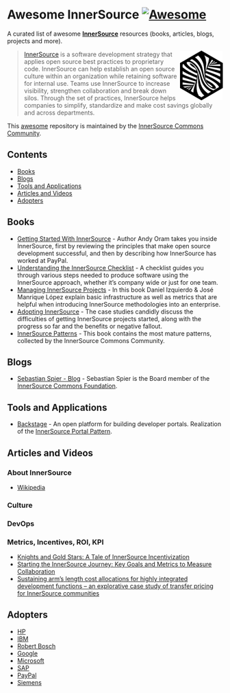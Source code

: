 # Awesome InnerSource [![Awesome](https://awesome.re/badge-flat2.svg)](https://awesome.re)

<!--lint ignore double-link-->
A curated list of awesome **[InnerSource](https://innersourcecommons.org/)** resources (books, articles, blogs, projects and more). 

<!--lint ignore double-link-->
[<img src="assets/images/innersource-logo.png" align="right" width="100" alt="InnerSource Commons">](https://innersourcecommons.org/)

<!--lint ignore double-link-->
> [InnerSource](https://innersourcecommons.org/) is a software development strategy that applies open source best practices to proprietary code. InnerSource can help establish an open source culture within an organization while retaining software for internal use. Teams use InnerSource to increase visibility, strengthen collaboration and break down silos. Through the set of practices, InnerSource helps companies to simplify, standardize and make cost savings globally and across departments.

This [awesome](https://github.com/sindresorhus/awesome) repository is maintained by the [InnerSource Commons Community](https://innersourcecommons.org/).

## Contents

- [Books](#books)
- [Blogs](#blogs)
- [Tools and Applications](#tools-and-applications)
- [Articles and Videos](#articles-and-videos)
- [Adopters](#adopters)

## Books

- [Getting Started With InnerSource](https://innersourcecommons.org/learn/books/getting-started-with-innersource/) - Author Andy Oram takes you inside InnerSource, first by reviewing the principles that make open source development successful, and then by describing how InnerSource has worked at PayPal.
- [Understanding the InnerSource Checklist](https://innersourcecommons.org/learn/books/understanding-the-innersource-checklist/) - A checklist guides you through various steps needed to produce software using the InnerSource approach, whether it’s company wide or just for one team.
- [Managing InnerSource Projects](https://innersourcecommons.org/learn/books/managing-innersource-projects/) - In this book Daniel Izquierdo & José Manrique López explain basic infrastructure as well as metrics that are helpful when introducing InnerSource methodologies into an enterprise.
- [Adopting InnerSource](https://innersourcecommons.org/learn/books/adopting-innersource-principles-and-case-studies/) - The case studies candidly discuss the difficulties of getting InnerSource projects started, along with the progress so far and the benefits or negative fallout.
- [InnerSource Patterns](https://innersourcecommons.org/learn/books/innersource-patterns/) -  This book contains the most mature patterns, collected by the InnerSource Commons Community.

## Blogs

- [Sebastian Spier - Blog](https://spier.hu/) - Sebastian Spier is the Board member of the [InnerSource Commons Foundation](https://innersourcecommons.org/).

## Tools and Applications

- [Backstage](https://backstage.io/) - An open platform for building developer portals. Realization of the [InnerSource Portal Pattern](https://github.com/InnerSourceCommons/InnerSourcePatterns/blob/main/patterns/2-structured/innersource-portal.md).

## Articles and Videos 

### About InnerSource

- [Wikipedia](https://en.wikipedia.org/wiki/Inner_source)

### Culture

### DevOps

### Metrics, Incentives, ROI, KPI
- [Knights and Gold Stars: A Tale of InnerSource Incentivization](https://ieeexplore.ieee.org/document/9904025)
- [Starting the InnerSource Journey: Key Goals and Metrics to Measure Collaboration](https://conf.researchr.org/details/msr-2022/msr-2022-industry-track/12/Starting-the-InnerSource-Journey-Key-Goals-and-Metrics-to-Measure-Collaboration)
- [Sustaining arm’s length cost allocations for highly integrated development functions – an explorative case study of transfer pricing for InnerSource communities](https://mnetax.com/sustaining-arms-length-cost-allocations-for-highly-integrated-development-functions-an-explorative-case-study-of-transfer-pricing-for-innersource-communities-47288)

## Adopters

- [HP](https://en.wikipedia.org/wiki/Hewlett-Packard)
- [IBM](https://en.wikipedia.org/wiki/IBM)
- [Robert Bosch](https://en.wikipedia.org/wiki/Robert_Bosch_GmbH)
- [Google](https://en.wikipedia.org/wiki/Google)
- [Microsoft](https://en.wikipedia.org/wiki/Microsoft)
- [SAP](https://en.wikipedia.org/wiki/SAP)
- [PayPal](https://en.wikipedia.org/wiki/PayPal)
- [Siemens](https://en.wikipedia.org/wiki/Siemens)

